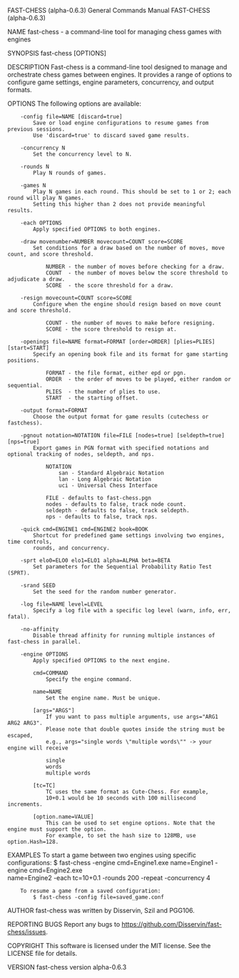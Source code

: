 FAST-CHESS (alpha-0.6.3)            General Commands Manual             FAST-CHESS (alpha-0.6.3)

NAME
       fast-chess - a command-line tool for managing chess games with engines

SYNOPSIS
       fast-chess [OPTIONS]

DESCRIPTION 
        Fast-chess is a command-line tool designed to manage and orchestrate chess games between engines.
        It provides a range of options to configure game settings,
        engine parameters, concurrency, and output formats.

OPTIONS
        The following options are available:

        -config file=NAME [discard=true]
            Save or load engine configurations to resume games from previous sessions.
            Use 'discard=true' to discard saved game results.

        -concurrency N
            Set the concurrency level to N.

        -rounds N
            Play N rounds of games.

        -games N
            Play N games in each round. This should be set to 1 or 2; each round will play N games.
            Setting this higher than 2 does not provide meaningful results.

        -each OPTIONS
            Apply specified OPTIONS to both engines.

        -draw movenumber=NUMBER movecount=COUNT score=SCORE
            Set conditions for a draw based on the number of moves, move count, and score threshold.
              
                NUMBER - the number of moves before checking for a draw.
                COUNT  - the number of moves below the score threshold to adjudicate a draw.
                SCORE  - the score threshold for a draw.

        -resign movecount=COUNT score=SCORE
            Configure when the engine should resign based on move count and score threshold.

                COUNT - the number of moves to make before resigning.
                SCORE - the score threshold to resign at.

        -openings file=NAME format=FORMAT [order=ORDER] [plies=PLIES] [start=START]
            Specify an opening book file and its format for game starting positions.

                FORMAT - the file format, either epd or pgn.
                ORDER  - the order of moves to be played, either random or sequential.
                PLIES  - the number of plies to use.
                START  - the starting offset.

        -output format=FORMAT
            Choose the output format for game results (cutechess or fastchess).

        -pgnout notation=NOTATION file=FILE [nodes=true] [seldepth=true] [nps=true]
            Export games in PGN format with specified notations and optional tracking of nodes, seldepth, and nps.

                NOTATION
                    san - Standard Algebraic Notation
                    lan - Long Algebraic Notation
                    uci - Universal Chess Interface

                FILE - defaults to fast-chess.pgn
                nodes - defaults to false, track node count.
                seldepth - defaults to false, track seldepth.
                nps - defaults to false, track nps.

        -quick cmd=ENGINE1 cmd=ENGINE2 book=BOOK
            Shortcut for predefined game settings involving two engines, time controls,
            rounds, and concurrency.

        -sprt elo0=ELO0 elo1=ELO1 alpha=ALPHA beta=BETA
            Set parameters for the Sequential Probability Ratio Test (SPRT).

        -srand SEED
            Set the seed for the random number generator.

        -log file=NAME level=LEVEL
            Specify a log file with a specific log level (warn, info, err, fatal).

        -no-affinity
            Disable thread affinity for running multiple instances of fast-chess in parallel.

        -engine OPTIONS
            Apply specified OPTIONS to the next engine.

            cmd=COMMAND
                Specify the engine command.

            name=NAME
                Set the engine name. Must be unique.

            [args="ARGS"]
                If you want to pass multiple arguments, use args="ARG1 ARG2 ARG3".
                Please note that double quotes inside the string must be escaped, 
                e.g., args="single words \"multiple words\"" -> your engine will receive

                single
                words
                multiple words

            [tc=TC] 
                TC uses the same format as Cute-Chess. For example,
                10+0.1 would be 10 seconds with 100 millisecond increments.

            [option.name=VALUE]
                This can be used to set engine options. Note that the engine must support the option.
                For example, to set the hash size to 128MB, use option.Hash=128.


EXAMPLES
        To start a game between two engines using specific configurations:
            $ fast-chess -engine cmd=Engine1.exe name=Engine1 -engine cmd=Engine2.exe \
              name=Engine2 -each tc=10+0.1 -rounds 200 -repeat -concurrency 4

        To resume a game from a saved configuration:
            $ fast-chess -config file=saved_game.conf

AUTHOR
        fast-chess was written by Disservin, Szil and PGG106.

REPORTING BUGS
        Report any bugs to https://github.com/Disservin/fast-chess/issues.

COPYRIGHT
        This software is licensed under the MIT license. See the LICENSE file for details.

VERSION
        fast-chess version alpha-0.6.3
